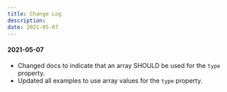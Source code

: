 ```yaml
---
title: Change Log
description:
date: 2021-05-07
---
```


#### 2021-05-07
* Changed docs to indicate that an array SHOULD be used for the `type` property.
* Updated all examples to use array values for the `type` property.

